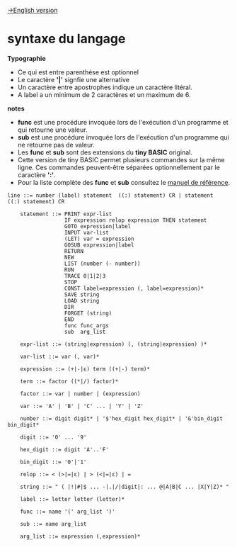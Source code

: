 <!-- 
Copyright Jacques Deschênes, 2021
Ce document fait parti du projet stm32-tbi
https://github.com/picatout/stm32-tbi
-->
[-&GT;English version](syntax.md)
# syntaxe du langage

**Typographie**
* Ce qui est entre parenthèse est optionnel
* Le caractère **'|'** signfie une alternative
* Un caractère entre apostrophes indique un caractère litéral.
* A label a un minimum de 2 caractères et un maximum de 6.

**notes**
* **func** est une procédure invoquée lors de l'exécution d'un programme et qui retourne une valeur. 
* **sub** est une procédure invoquée lors de l'exécution d'un programme qui ne retourne pas de valeur.
* Les **func** et **sub** sont des extensions du **tiny BASIC** original.
* Cette version de tiny BASIC permet plusieurs commandes sur la même ligne. Ces commandes peuvent-être séparées optionnellement par le caractère **':'**. 
* Pour la liste complète des **func** et **sub** consultez le [manuel de référence](docs/tib_refrence.md).

```
line ::= number (label) statement  ((:) statement) CR | statement  ((:) statement) CR
 
    statement ::= PRINT expr-list
                  IF expression relop expression THEN statement
                  GOTO expression|label
                  INPUT var-list
                  (LET) var = expression
                  GOSUB expression|label 
                  RETURN
                  NEW
                  LIST (number (- number))
                  RUN
                  TRACE 0|1|2|3
                  STOP
                  CONST label=expression (, label=expression)* 
                  SAVE string 
                  LOAD string 
                  DIR 
                  FORGET (string)
                  END
                  func func_args 
                  sub  arg_list  
 
    expr-list ::= (string|expression) (, (string|expression) )*
 
    var-list ::= var (, var)*
 
    expression ::= (+|-|ε) term ((+|-) term)*
 
    term ::= factor ((*|/) factor)*
 
    factor ::= var | number | (expression)
 
    var ::= 'A' | 'B' | 'C' ... | 'Y' | 'Z'
 
    number ::= digit digit* | '$'hex_digit hex_digit* | '&'bin_digit bin_digit*
 
    digit ::= '0' ... '9'

    hex_digit ::= digit 'A'..'F'  

    bin_digit ::= '0'|'1' 
 
    relop ::= < (>|=|ε) | > (<|=|ε) | =

    string ::= " ( |!|#|$ ... -|.|/|digit|: ... @|A|B|C ... |X|Y|Z)* "

    label ::= letter letter (letter)* 

    func ::= name '(' arg_list ')' 

    sub ::= name arg_list 

    arg_list ::= expression (,expression)* 

```
